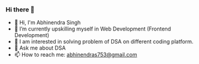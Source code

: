 ### Hi there 👋

- 👋 Hi, I'm Abhinendra Singh
- 🌱 I’m currently upskilling myself in  Web Development (Frontend Development)
- 👀 I am interested in solving problem of DSA on different coding platform.
- 💬 Ask me about DSA
- 📫 How to reach me: abhinendras753@gmail.com

